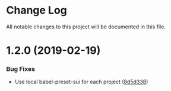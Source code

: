 # Change Log

All notable changes to this project will be documented in this file.

<a name="1.2.0"></a>
# 1.2.0 (2019-02-19)


### Bug Fixes

* Use local babel-preset-sui for each project ([8d5d338](https://github.com/SUI-Components/sui/commit/8d5d338))



